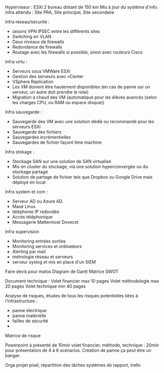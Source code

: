 Hyperviseur : ESXi
2 bureau distant de 150 km
Mis à jour du système d'info.
infra attendu :
Site PRA, Site principal, Site secondaire

Infra réseau/sécurité :
- iaisons VPN IPSEC entre les différents sites
- Switching en VLAN
- Deux niveaux de firewalls
- Redondance de firewalls
- Routage avec les firewalls si possible, sinon avec routeurs Cisco

Infra virtu :
- Serveurs sous VMWare ESXi
- Gestion des serveurs avec vCenter
- VSphere Replication
- Les VM doivent être hautement disponibles (en cas de panne sur un serveur, un autre doit prendre le relai)
- Migration à chaud des VM (automatique pour les élèves avancés (selon les charges CPU, ou RAM ou espace disque))

Infra sauvegarde :
- Sauvegarde des VM avec une solution dédié ou recommandé pour les serveurs ESXi
- Sauvegarde des fichiers
- Sauvegardes incrémentielles
- Sauvegardes de fichier façont time machine

Infra stokage :
- Stockage SAN sur une solution de SAN virtualisé
- Mis en cluster du stockage, via une solution hyperconvergée ou du stockage partagé
- Solution de partage de fichier tels que Dropbox ou Google Drive mais déployé en local

Infra system et com :
- Serveur AD ou Azure AD.
- Maxé Linux
- téléphonie IP redondée
- Accès téléphonique
- Messagerie Mattermost Dovecot 

Infra supervision
- Monitoring entrées sorties
- Monitoring services et ordinateurs
- Alerting par mail
- métrologie réseau et serveurs
- serveur syslog et mis en place d'un SIEM 

Faire devis pour matos
Diagram de Gantt
Matrice
SWOT

Document technique :
Volet financier max 10 pages
Volet méthodologie max 20 pages
Volet technique min 40 pages

Analyse de risques, études de tous les risques potentielles liées à l'infrastructure :
- panne électrique
- panne matérielle
- failles de sécurité
- 

Matrice de risque

Powerpoint à présenté de 10min volet financier, méthodo, technique :
20min pour présentation de 4 à 6 scénarios.
Création de panne ça peut être un banger.

Orga projet pixel, répartition des tâches systèmes de rapport, trello




